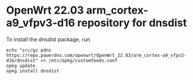 OpenWrt 22.03 arm_cortex-a9_vfpv3-d16 repository for dnsdist
========

To install the dnsdist package, run

```
echo "src/gz pdns https://repo.powerdns.com/openwrt/OpenWrt_22.03/arm_cortex-a9_vfpv3-d16/dnsdist" >> /etc/opkg/customfeeds.conf
opkg update
opkg install dnsdist
```
